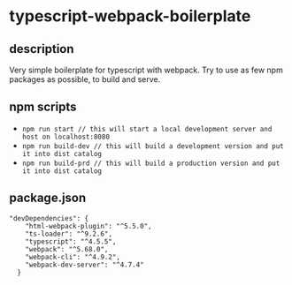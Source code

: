 # typescript-webpack-boilerplate

## description
Very simple boilerplate for typescript with webpack. Try to use as few npm packages as possible, to build and serve.

## npm scripts
- `npm run start // this will start a local development server and host on localhost:8080`
- `npm run build-dev // this will build a development version and put it into dist catalog`
- `npm run build-prd // this will build a production version and put it into dist catalog`

## package.json
```
"devDependencies": {
    "html-webpack-plugin": "^5.5.0",
    "ts-loader": "^9.2.6",
    "typescript": "^4.5.5",
    "webpack": "^5.68.0",
    "webpack-cli": "^4.9.2",
    "webpack-dev-server": "^4.7.4"
  }
```
